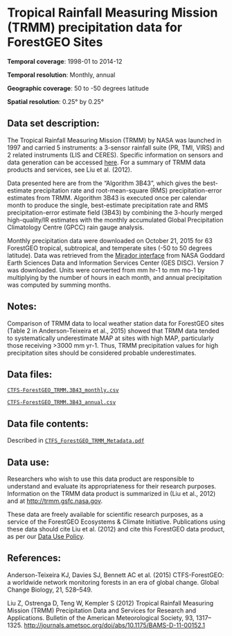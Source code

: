 # Tropical Rainfall Measuring Mission (TRMM) precipitation data for ForestGEO Sites

**Temporal coverage**: 1998-01 to 2014-12 

**Temporal resolution**: Monthly, annual

**Geographic coverage**: 50 to -50 degrees latitude

**Spatial resolution**: 0.25° by 0.25°




## Data set description:

The Tropical Rainfall Measuring Mission (TRMM) by NASA was launched in 1997 and carried 5 instruments: a 3-sensor rainfall suite (PR, TMI, VIRS) and 2 related instruments (LIS and CERES). Specific information on sensors and data generation can be accessed [here](http://trmm.gsfc.nasa.gov). For a summary of TRMM data products and services, see Liu et al. (2012).

Data presented here are from the “Algorithm 3B43”, which gives the best-estimate precipitation rate and root-mean-square (RMS) precipitation-error estimates from TRMM.  Algorithm 3B43 is executed once per calendar month to produce the single, best-estimate precipitation rate and RMS precipitation-error estimate field (3B43) by combining the 3-hourly merged high-quality/IR estimates with the monthly accumulated Global Precipitation Climatology Centre (GPCC) rain gauge analysis.

Monthly precipitation data were downloaded on October 21, 2015 for 63 ForestGEO tropical, subtropical, and temperate sites (-50 to 50 degrees latitude). Data was retrieved from the [Mirador interface](http://mirador.gsfc.nasa.gov) from NASA Goddard Earth Sciences Data and Information Services Center (GES DISC). Version 7 was downloaded. Units were converted from mm hr-1 to mm mo-1 by multiplying by the number of hours in each month, and annual precipitation was computed by summing months. 

## Notes:

Comparison of TRMM data to local weather station data for ForestGEO sites (Table 2 in Anderson-Teixeira et al., 2015) showed that TRMM data tended to systematically underestimate MAP at sites with high MAP, particularly those receiving >3000 mm yr-1. Thus, TRMM precipitation values for high precipitation sites should be considered probable underestimates.

## Data files:

[`CTFS-ForestGEO_TRMM.3B43_monthly.csv`](https://github.com/forestgeo/Climate/blob/master/Climate_Data/TRMM/CTFS-ForestGEO_TRMM.3B43_monthly.csv)

[`CTFS-ForestGEO_TRMM.3B43_annual.csv`](https://github.com/forestgeo/Climate/blob/master/Climate_Data/TRMM/CTFS-ForestGEO_TRMM.3B43_annual.csv)

## Data file contents:
Described in [`CTFS_ForestGEO_TRMM_Metadata.pdf`](https://github.com/forestgeo/Climate/blob/master/Climate_Data/TRMM/CTFS_ForestGEO_TRMM_Metadata.pdf)

## Data use:

Researchers who wish to use this data product are responsible to understand and evaluate its appropriateness for their research purposes. Information on the TRMM data product is summarized in (Liu et al., 2012) and at http://trmm.gsfc.nasa.gov.

These data are freely available for scientific research purposes, as a service of the ForestGEO Ecosystems & Climate Initiative. Publications using these data should cite Liu et al. (2012) and cite this ForestGEO data product, as per our [Data Use Policy](https://github.com/forestgeo/Climate#data-use-policy). 


## References:

Anderson-Teixeira KJ, Davies SJ, Bennett AC et al. (2015) CTFS-ForestGEO: a worldwide network monitoring forests in an era of global change. Global Change Biology, 21, 528–549.

Liu Z, Ostrenga D, Teng W, Kempler S (2012) Tropical Rainfall Measuring Mission (TRMM) Precipitation Data and Services for Research and Applications. Bulletin of the American Meteorological Society, 93, 1317–1325. http://journals.ametsoc.org/doi/abs/10.1175/BAMS-D-11-00152.1



